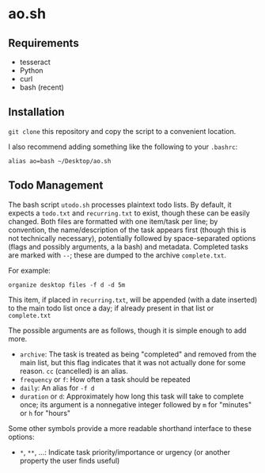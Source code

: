 # ao.sh

## Requirements

- tesseract
- Python
- curl
- bash (recent)

## Installation

`git clone` this repository and copy the script to a convenient location.

I also recommend adding something like the following to your `.bashrc`:
```
alias ao=bash ~/Desktop/ao.sh
```

## Todo Management

The bash script `utodo.sh` processes plaintext todo lists. By default, it
expects a `todo.txt` and `recurring.txt` to exist, though these can be easily
changed. Both files are formatted with one item/task per line; by convention,
the name/description of the task appears first (though this is not technically
necessary), potentially followed by space-separated options (flags and possibly
arguments, a la bash) and metadata. Completed tasks are marked with `--`; these
are dumped to the archive `complete.txt`.

For example:

```
organize desktop files -f d -d 5m
```

This item, if placed in `recurring.txt`, will be appended (with a date
inserted) to the main todo list once a day; if already present in that list or
`complete.txt`

The possible arguments are as follows, though it is simple enough to add more.

- `archive`: The task is treated as being "completed" and removed from the main
  list, but this flag indicates that it was not actually done for some reason.
  `cc` (cancelled) is an alias.
- `frequency` or `f`: How often a task should be repeated
- `daily`: An alias for `-f d`
- `duration` or `d`: Approximately how long this task will take to complete
  once; its argument is a nonnegative integer followed by `m` for "minutes" or
  `h` for "hours"

Some other symbols provide a more readable shorthand interface to these options:

- `*`, `**`, ...: Indicate task priority/importance or urgency (or another
  property the user finds useful)
